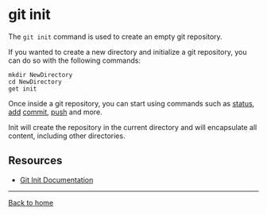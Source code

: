 # git init

The `git init` command is used to create an empty git repository.

If you wanted to create a new directory and initialize a git repository, you can do so with the following commands:
```
mkdir NewDirectory
cd NewDirectory
get init
```
Once inside a git repository, you can start using commands such as
[status](./Status.md),
[add](./Add.md)
[commit](./Commit.md),
[push](./Push.md) and more.

Init will create the repository in the current directory and will encapsulate all content, including other directories.

## Resources
 - [Git Init Documentation](https://git-scm.com/docs/git-init)

 ---

[Back to home](../README.md)
